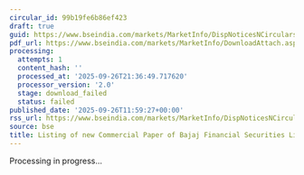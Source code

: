 ```yaml
---
circular_id: 99b19fe6b86ef423
draft: true
guid: https://www.bseindia.com/markets/MarketInfo/DispNoticesNCirculars.aspx?Noticeid={41B07AFE-787F-4DED-99B4-7AA0DDE34CC6}&noticeno=20250926-45&dt=09/26/2025&icount=45&totcount=76&flag=0
pdf_url: https://www.bseindia.com/markets/MarketInfo/DownloadAttach.aspx?id=20250926-45&attachedId=
processing:
  attempts: 1
  content_hash: ''
  processed_at: '2025-09-26T21:36:49.717620'
  processor_version: '2.0'
  stage: download_failed
  status: failed
published_date: '2025-09-26T11:59:27+00:00'
rss_url: https://www.bseindia.com/markets/MarketInfo/DispNoticesNCirculars.aspx?Noticeid={41B07AFE-787F-4DED-99B4-7AA0DDE34CC6}&noticeno=20250926-45&dt=09/26/2025&icount=45&totcount=76&flag=0
source: bse
title: Listing of new Commercial Paper of Bajaj Financial Securities Limited
---
```


Processing in progress...